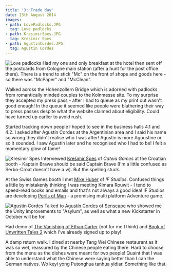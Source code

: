 ```yaml
---
title: '3: Trade day'
date: 13th August 2014
images:
- path: LovePadlocks.JPG
  tag: Love padlocks
- path: KresimirSpes.JPG
  tag: Kresimir Spes
- path: AgustinCordes.JPG
  tag: Agustin Cordes
---
```

![Love padlocks](LovePadlocks.JPG)
Had my one and only breakfast at the hotel then sent off the
postcards from Cologne main station (after a hunt for the post office
there). There is a trend to stick "Mc" on the front of shops and
goods here - so there was "McPaper" and "McClean".

Walked across the Hohenzollern Bridge which is adorned with padlocks
from romantically minded couples to the Kolnmesse site. To my surprise
they accepted my press pass - after I had to queue as my print out wasn't
good enough! In the queue it seemed like people were blathering their way
to press passes despite what the website claimed about eligibility. Could
have turned up earlier to avoid rush.

Started tracking down people I hoped to see in the business halls
4.1 and 4.2.  I asked after Agust&iacute;n Cordes at the Argentinian area
and I said his name so wrong
they didn't realise who I was after! Agust&iacute;n is more Agoustine or so
it sounded.  I saw Agust&iacute;n later and he recognised who I had to be!
I felt a momentary glow of fame!

![Kresimir Spes](KresimirSpes.JPG)
Interviewed [Kre&#353;imir &#352;pes](http://www.gameboomers.com/interviews/KSpesInterview/KSpesInterview.htm) of
*Cateia Games* at the Croatian booth - Kaptain Brawe should be said
Captain Brave (I'm a little confused as Serbo-Croat doesn't have a w). But the spelling stuck.

At the Swiss Games booth I met
[Mike Huber](http://www.gameboomers.com/interviews/PerilsofMan/PerilsofMan.htm) of
*IF Studios*. Confused things a little by mistakenly thinking I
was meeting Kimara Rouwit - I tend to speed-read books and emails and
that's not always a good idea!  IF Studios are developing
[Perils of Man](https://www.perilsofman.com) -
a promising multi platform Adventure game.

![Agustin Cordes](AgustinCordes.JPG)
Talked to [Agust&iacute;n Cordes](http://www.gameboomers.com/interviews/AgustinCordes/AgustinCordes.htm) of [Senscape](https://talk.senscape.io) who showed me
the Unity improvements to "Asylum", as well as what a new Kickstarter
in October will be for.

Had demo of [The Vanishing of Ethan Carter](http://www.theastronauts.com/)
(not for me I think) and
[Book of Unwritten Tales 2](http://de.unwritten-tales.com/) which
I've already signed up to play!

A damp return walk. I dined at nearby Tang Wei Chinese restaurant as it
was so wet, reassured by the Chinese people eating there.
Hard to choose from the menu as the dishes were meant for two people!
Quaint that I was able to understand what the Chinese were saying better than
I can the German natives. Wo keyi yong Putonghua tanhua yidiar. Something
like that.
